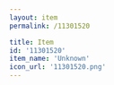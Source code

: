```yaml
---
layout: item
permalink: /11301520

title: Item
id: '11301520'
item_name: 'Unknown'
icon_url: '11301520.png'
---
```

